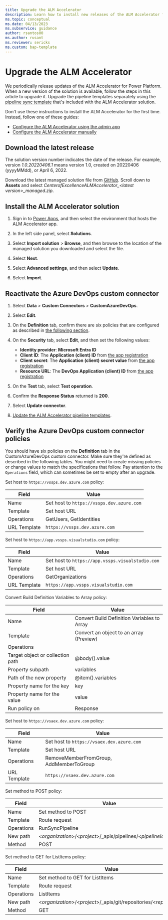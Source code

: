 ```yaml
---
title: Upgrade the ALM Accelerator
description: Learn how to install new releases of the ALM Accelerator for Power Platform.
ms.topic: conceptual
ms.date: 04/13/2023
ms.subservice: guidance
author: rsantos00
ms.author: rusant
ms.reviewer: sericks
ms.custom: bap-template
---
```


# Upgrade the ALM Accelerator

We periodically release updates of the ALM Accelerator for Power Platform. When a new version of the solution is available, follow the steps in this article to upgrade it. Upgrade the pipeline templates separately using the [pipeline sync template](setup-pipeline-sync.md) that's included with the ALM Accelerator solution.

Don't use these instructions to install the ALM Accelerator for the first time. Instead, follow one of these guides:

- [Configure the ALM Accelerator using the admin app](setup-admin-tasks.md)
- [Configure the ALM Accelerator manually](setup-components-manually.md)

## Download the latest release

The solution version number indicates the date of the release. For example, version *1.0.20220406.1* means version 1.0, created on 20220406 (yyyyMMdd), or April 6, 2022.

Download the latest managed solution file from [GitHub](https://github.com/microsoft/coe-starter-kit/releases). Scroll down to **Assets** and select *CenterofExcellenceALMAccelerator_\<latest version\>_managed.zip*.

## Install the ALM Accelerator solution

1. Sign in to [Power Apps](https://make.powerapps.com), and then select the environment that hosts the ALM Accelerator app.

1. In the left side panel, select **Solutions**.

1. Select **Import solution** > **Browse**, and then browse to the location of the managed solution you downloaded and select the file.

1. Select **Next**.

1. Select **Advanced settings**, and then select **Update**.

1. Select **Import**.

## Reactivate the Azure DevOps custom connector

1. Select **Data** > **Custom Connectors** > **CustomAzureDevOps**.

1. Select **Edit**.

1. On the **Definition** tab, confirm there are six policies that are configured as described in [the following section](#verify-the-azure-devops-custom-connector-policies).

1. On the **Security** tab, select **Edit**, and then set the following values:

   - **Identity provider**: **Microsoft Entra ID**
   - **Client ID**: The **Application (client) ID** from [the app registration](setup-admin-tasks.md#create-an-app-registration-in-your-azure-ad-environment)
   - **Client secret**: The **Application (client) secret value** from [the app registration](setup-admin-tasks.md#create-an-app-registration-in-your-azure-ad-environment)<!-- EDITOR'S NOTE: Users can't copy the client secret value except after it's first created. They need to create a new one to copy. How does that change these instructions? -->
   - **Resource URL**: The **DevOps Application (client) ID** from [the app registration](setup-admin-tasks.md#create-an-app-registration-in-your-azure-ad-environment)

1. On the **Test** tab, select **Test operation**.

1. Confirm the **Response Status** returned is **200**.

1. Select **Update connector**.

1. [Update the ALM Accelerator pipeline templates](setup-pipeline-sync.md).

## Verify the Azure DevOps custom connector policies

You should have six policies on the **Definition** tab in the CustomAzureDevOps custom connector. Make sure they're defined as described in the following tables. You might need to create missing policies or change values to match the specifications that follow. Pay attention to the `Operations` field, which can sometimes be set to empty after an upgrade.

Set host to `https://vssps.dev.azure.com` policy:

| Field | Value |
| ----- | ----- |
| Name | Set host to `https://vssps.dev.azure.com` |
| Template | Set host URL |
| Operations | GetUsers, GetIdentities |
| URL Template | `https://vssps.dev.azure.com` |

Set host to `https://app.vssps.visualstudio.com` policy:

| Field | Value |
| ----- | ----- |
| Name | Set host to `https://app.vssps.visualstudio.com` |
| Template | Set host URL |
| Operations | GetOrganizations |
| URL Template | `https://app.vssps.visualstudio.com` |

Convert Build Definition Variables to Array policy:

| Field | Value |
| ----- | ----- |
| Name | Convert Build Definition Variables to Array |
| Template | Convert an object to an array (Preview) |
| Operations | |
| Target object or collection path | @body().value |
| Property subpath | variables |
| Path of the new property | @item().variables |
| Property name for the key | key |
| Property name for the value | value |
| Run policy on | Response |

Set host to `https://vsaex.dev.azure.com` policy:

| Field | Value |
| ----- | ----- |
| Name | Set host to `https://vsaex.dev.azure.com` |
| Template| Set host URL |
| Operations | RemoveMemberFromGroup, AddMemberToGroup |
| URL Template | `https://vsaex.dev.azure.com` |

Set method to POST policy:

| Field | Value |
| ----- | ----- |
| Name | Set method to POST |
| Template| Route request |
| Operations | RunSyncPipeline |
| New path | <*organization*>/<*project*>/_apis/pipelines/<*pipelineId*>/runs
| Method | POST |

Set method to GET for ListItems policy:

| Field | Value |
| ----- | ----- |
| Name| Set method to GET for ListItems |
| Template| Route request |
| Operations | ListItems
| New path | <*organization*>/<*project*>/_apis/git/repositories/<*repo*>/items |
| Method | GET |